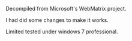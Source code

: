 Decompiled from Microsoft's WebMatrix project.

I had did some changes to make it works.

Limited tested under windows 7 professional.